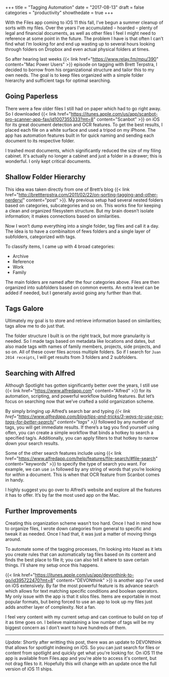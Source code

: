 +++
title = "Tagging Automation"
date = "2017-08-13"
draft = false
categories = "productivity"
showthedate = true
+++

With the Files app coming to iOS 11 this fall, I’ve begun a summer cleanup of sorts with my files. Over the years I’ve accumulated – hoarded – plenty of legal and financial documents, as well as other files I feel I might need to reference at some point in the future. The problem I have is that often I can’t find what I’m looking for and end up wasting up to several hours looking through folders on Dropbox and even actual physical folders at times.

So after hearing last weeks {{< link href="https://www.relay.fm/mpu/390" content="Mac Power Users" >}} episode on tagging with Brett Terpstra, I decided to borrow from his organizational structure and tailor this to my own needs. The goal is to keep files organized with a simple folder hierarchy and sufficient tags for optimal searching.

## Going Paperless
There were a few older files I still had on paper which had to go right away. So I downloaded {{< link href="https://itunes.apple.com/us/app/scanbot-pro-scanner-app-fax/id1007355333?mt=8" content="Scanbot" >}} on iOS for its great document detection and OCR features. To get the best results, I placed each file on a white surface and used a tripod on my iPhone. The app has automation features built in for quick naming and sending each document to its respective folder.

I trashed most documents, which significantly reduced the size of my filing cabinet. It's actually no longer a cabinet and just a folder in a drawer; this is wonderful. I only kept critical documents.

## Shallow Folder Hierarchy
This idea was taken directly from one of Brett’s blog {{< link href="http://brettterpstra.com/2011/02/22/on-sorting-tagging-and-other-nerdery/" content="post" >}}. My previous setup had several nested folders based on categories, subcategories and so on. This works fine for keeping a clean and organized filesystem structure. But my brain doesn’t isolate information; it makes connections based on similarities.

Now I won’t dump everything into a single folder, tag files and call it a day. The idea is to have a combinaiton of fews folders and a single layer of subfolders, categorized with tags.

To classify items, I came up with 4 broad categories:

* Archive
* Reference
* Work
* Family

The main folders are named after the four categories above. Files are then organized into subfolders based on common events. An extra level can be added if needed, but I generally avoid going any further than that.

## Tags Galore
Ultimately my goal is to store and retrieve information based on similarities; tags allow me to do just that.

The folder structure I built is on the right track, but more granularity is needed. So I made tags based on metadata like locations and dates, but also made tags with names of family members, projects, side projects, and so on. All of these cover files across multiple folders. So if I search for `Juan 2014 receipts`, I will get results from 3 folders and 2 subfolders.

## Searching with Alfred
Although Spotlight has gotten significantly better over the years, I still use {{< link href="https://www.alfredapp.com" content="Alfred" >}} for its automation, scripting, and powerful workflow building features. But let’s focus on searching now that we’ve crafted a solid organization scheme.

By simply bringing up Alfred’s search bar and typing *{{< link href="https://www.alfredapp.com/blog/tips-and-tricks/3-ways-to-use-osx-tags-for-better-search/" content="tags" >}}* followed by any number of tags, you will get immediate results. If there’s a tag you find yourself using often, you can create a simple workflow that binds a hotkey to search a specified tag/s. Additionally, you can apply filters to that hotkey to narrow down your search results.

Some of the other search features include using {{< link href="https://www.alfredapp.com/help/features/file-search/#file-search" content="keywords" >}} to specify the type of search you want. For example, we can use `in` followed by any string of words that you’re looking for *within* a document. This is when that OCR feature from Scanbot comes in handy.

I highly suggest you go over to Alfred’s website and explore all the features it has to offer. It’s by far the most used app on the Mac.

## Further Improvements
Creating this organization scheme wasn't too hard. Once I had in mind how to organize files, I wrote down categories from general to specific and tweak it as needed. Once I had that, it was just a matter of moving things around.

To automate some of the tagging processes, I’m looking into Hazel as it lets you create rules that can automatically tag files based on its content and finds the best place to file it; you can also tell it where to save certain things. I’ll share my setup once this happens.

{{< link href="https://itunes.apple.com/us/app/devonthink-to-go/id395722470?mt=8" content="DEVONthink" >}} is another app I’ve used on iOS extensively. By far the most powerful feature is its advance search which allows for text matching specific conditions and boolean operators. My only issue with the app is that it silos files. Items are exportable in most popular formats, but being forced to use an app to look up my files just adds another layer of complexity. Not a fan.

I feel very content with my current setup and can continue to build on top of it as time goes on. I believe maintaining a low number of tags will be my biggest concern as I don’t want to have hundreds of them. 

---

*Update:* Shortly after writting this post, there was an update to DEVONthink that allows for spotlight indexing on iOS. So you can just search for files or content from spotlight and quickly get what you're looking for. On iOS 11 the app is available from Files.app and you're able to access it's content, but not drag files to it. Hopefully this will change with an update once the full version of iOS 11 ships.